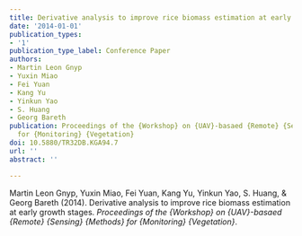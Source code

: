 ```yaml
---
title: Derivative analysis to improve rice biomass estimation at early growth stages
date: '2014-01-01'
publication_types:
- '1'
publication_type_label: Conference Paper
authors:
- Martin Leon Gnyp
- Yuxin Miao
- Fei Yuan
- Kang Yu
- Yinkun Yao
- S. Huang
- Georg Bareth
publication: Proceedings of the {Workshop} on {UAV}-basaed {Remote} {Sensing} {Methods}
  for {Monitoring} {Vegetation}
doi: 10.5880/TR32DB.KGA94.7
url: ''
abstract: ''

---
```


Martin Leon Gnyp, Yuxin Miao, Fei Yuan, Kang Yu, Yinkun Yao, S. Huang, & Georg Bareth (2014). Derivative analysis to improve rice biomass estimation at early growth stages. *Proceedings of the {Workshop} on {UAV}-basaed {Remote} {Sensing} {Methods} for {Monitoring} {Vegetation}*.

